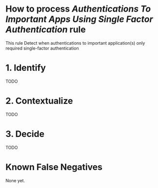 # How to process *Authentications To Important Apps Using Single Factor Authentication* rule
This rule Detect when authentications to important application(s) only required single-factor authentication

# 1. Identify
TODO

# 2. Contextualize
TODO

# 3. Decide
TODO

# Known False Negatives
None yet.
